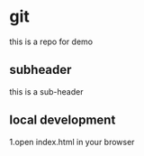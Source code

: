 # git
this is a repo for demo 

## subheader

this is a sub-header

## local development

1.open index.html in your browser

